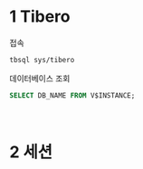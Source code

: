 # 1 Tibero

접속
``` bash
tbsql sys/tibero
```


데이터베이스 조회

```sql
SELECT DB_NAME FROM V$INSTANCE;
```

<br>

# 2 세션




